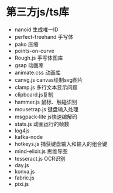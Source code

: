 # 第三方js/ts库



* nanoid 生成唯一ID
* perfect-freehand 手写体
* pako 压缩
* points-on-curve
* Rough.js 手写体图库
* gsap 动画库
* animate.css 动画库
* canvg.js canvas绘制svg图片
* clamp.js 多行文本显示问题
* clipboard.js复制
* hammer.js 鼠标、触碰识别
* mousetrap.js  键盘输入处理
* msgpack-lite js快速编解码
* stats.js 动画运行的帧数
* log4js
* kafka-node
* hotkeys.js 捕获键盘输入和输入的组合键
*  mind-elixir.js 思维导图
* tesseract.js OCR识别
* day.js
* konva.js
* fabric.js
* pixi.js